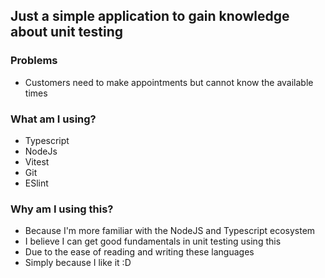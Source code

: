 ## Just a simple application to gain knowledge about unit testing

### Problems
- Customers need to make appointments but cannot know the available times

### What am I using?
- Typescript
- NodeJs
- Vitest
- Git
- ESlint

### Why am I using this?
- Because I'm more familiar with the NodeJS and Typescript ecosystem
- I believe I can get good fundamentals in unit testing using this
- Due to the ease of reading and writing these languages
- Simply because I like it :D